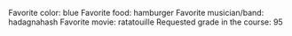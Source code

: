 Favorite color: blue 
Favorite food: hamburger
Favorite musician/band: hadagnahash 
Favorite movie: ratatouille
Requested grade in the course: 95 
